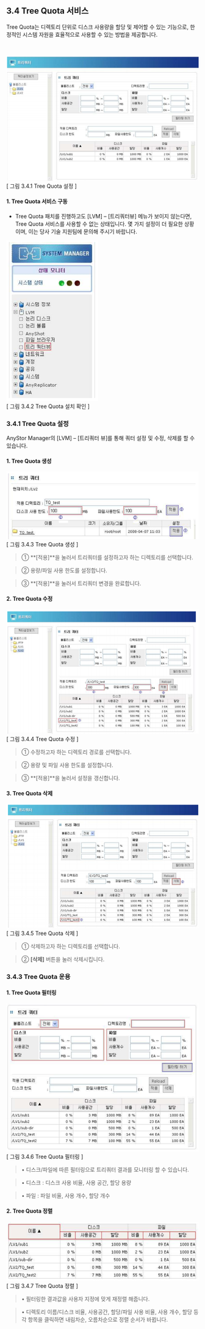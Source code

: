 ## 3.4 Tree Quota 서비스

Tree Quota는 디렉토리 단위로 디스크 사용량을 할당 및 제어할 수 있는 기능으로, 한정적인 시스템
자원을 효율적으로 사용할 수 있는 방법을 제공합니다.

<br>

![treequota1](./images/treequota1.png) <br>
[ 그림 3.4.1 Tree Quota 설정 ]


#### 1. Tree Quota 서비스 구동

*  Tree Quota 패치를 진행하고도 [LVM] – [트리쿼터뷰] 메뉴가 보이지 않는다면, Tree Quota
서비스를 사용할 수 없는 상태입니다. 몇 가지 설정이 더 필요한 상황이며, 이는 당사 기술
지원팀에 문의해 주시기 바랍니다.

![treequota3](./images/treequota3.png) <br>
[ 그림 3.4.2 Tree Quota 설치 확인 ]


### 3.4.1 Tree Quota 설정

AnyStor Manager의 [LVM] – [트리쿼터 뷰]를 통해 쿼터 설정 및 수정, 삭제를 할 수 있습니다.

#### 1. Tree Quota 생성

![tqStart.png](./images/tqStart.png) <br>
[ 그림 3.4.3 Tree Quota 생성 ]

>	① **[적용]**을 눌러서 트리쿼터를 설정하고자 하는 디렉토리를 선택합니다.

>	② 용량/파일 사용 한도를 설정합니다.

>	③ **[적용]**을 눌러서 트리쿼터 변경을 완료합니다.

#### 2. Tree Quota 수정

![tqModify.png](./images/tqModify.png) <br>
[ 그림 3.4.4 Tree Quota 수정 ]

>	① 수정하고자 하는 디렉토리 경로를 선택합니다.

>	② 용량 및 파일 사용 한도를 설정합니다.

>	③ **[적용]**을 눌러서 설정을 갱신합니다.

#### 3. Tree Quota 삭제

![tqDel.png](./images/tqDel.png) <br>
[ 그림 3.4.5 Tree Quota 삭제 ]

>	① 삭제하고자 하는 디렉토리를 선택합니다.

>	② **[삭제]** 버튼을 눌러 삭제시킵니다.

### 3.4.3 Tree Quota 운용

#### 1. Tree Quota 필터링

![tqOp1.png](./images/tqOp1.png) <br>
[ 그림 3.4.6 Tree Quota 필터링 ]

>	• 디스크/파일에 따른 필터링으로 트리쿼터 결과를 모니터링 할 수 있습니다.

>	• 디스크 : 디스크 사용 비율, 사용 공간, 할당 용량

>	• 파일 : 파일 비율, 사용 개수, 할당 개수

#### 2. Tree Quota 정렬

![tqOp2.png](./images/tqOp2.png) <br>
[ 그림 3.4.7 Tree Quota 정렬 ]

>	• 필터링한 결과값을 사용자 지정에 맞게 재정렬 해줍니다.

>	• 디렉토리 이름/디스크 비율, 사용공간, 할당/파일 사용 비율, 사용 개수, 할당 등 각 항목을
클릭하면 내림차순, 오름차순으로 정렬 순서가 바뀝니다.

<br><br>